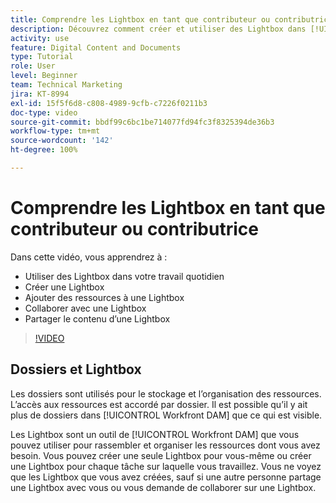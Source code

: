 ```yaml
---
title: Comprendre les Lightbox en tant que contributeur ou contributrice
description: Découvrez comment créer et utiliser des Lightbox dans [!UICONTROL Workfront DAM].
activity: use
feature: Digital Content and Documents
type: Tutorial
role: User
level: Beginner
team: Technical Marketing
jira: KT-8994
exl-id: 15f5f6d8-c808-4989-9cfb-c7226f0211b3
doc-type: video
source-git-commit: bbdf99c6bc1be714077fd94fc3f8325394de36b3
workflow-type: tm+mt
source-wordcount: '142'
ht-degree: 100%

---
```


# Comprendre les Lightbox en tant que contributeur ou contributrice

Dans cette vidéo, vous apprendrez à :

* Utiliser des Lightbox dans votre travail quotidien
* Créer une Lightbox
* Ajouter des ressources à une Lightbox
* Collaborer avec une Lightbox
* Partager le contenu d’une Lightbox

>[!VIDEO](https://video.tv.adobe.com/v/3420179/?quality=12&learn=on&enablevpops=1&captions=fre_fr)

## Dossiers et Lightbox

Les dossiers sont utilisés pour le stockage et l’organisation des ressources. L’accès aux ressources est accordé par dossier. Il est possible qu’il y ait plus de dossiers dans [!UICONTROL Workfront DAM] que ce qui est visible.

Les Lightbox sont un outil de [!UICONTROL Workfront DAM] que vous pouvez utiliser pour rassembler et organiser les ressources dont vous avez besoin. Vous pouvez créer une seule Lightbox pour vous-même ou créer une Lightbox pour chaque tâche sur laquelle vous travaillez. Vous ne voyez que les Lightbox que vous avez créées, sauf si une autre personne partage une Lightbox avec vous ou vous demande de collaborer sur une Lightbox.
